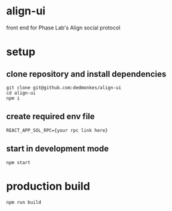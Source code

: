 # align-ui

front end for Phase Lab's Align social protocol

# setup

## clone repository and install dependencies

```
git clone git@github.com:dedmonkes/align-ui
cd align-ui
npm i
```

## create required env file

```
REACT_APP_SOL_RPC={your rpc link here}
```

## start in development mode

```
npm start
```

# production build

```
npm run build
```

